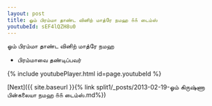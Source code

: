 ```yaml
---
layout: post
title: ஓம் பிரம்மா தாண்ட வினிற் மாத்ரே நமஹ ௧௧ டைம்ஸ்
youtubeId: sEF4lQZH8u0
---
```

 
 
 ஓம் பிரம்மா தாண்ட வினிற் மாத்ரே நமஹ  
 
 -  பிரம்மாவை தண்டிப்பவர் 
 
  
 
  
 
 
 
 
 
 


{% include youtubePlayer.html id=page.youtubeId %}
 
[Next]({{ site.baseurl }}{% link  split1/_posts/2013-02-19-ஓம் கிருஷ்ணா பின்கலையா நமஹ ௧௧ டைம்ஸ்.md%})
 
